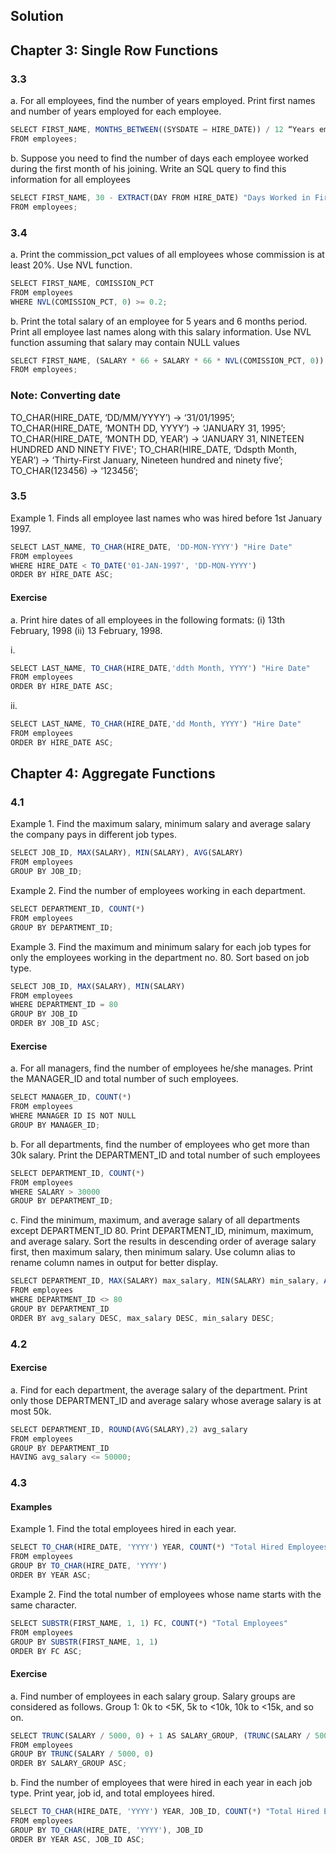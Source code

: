 ## Solution

## Chapter 3: Single Row Functions

### 3.3

a. For all employees, find the number of years employed. Print first names and number of years
employed for each employee.

```js
SELECT FIRST_NAME, MONTHS_BETWEEN((SYSDATE – HIRE_DATE)) / 12 “Years employed”
FROM employees;

```

b. Suppose you need to find the number of days each employee worked during the first month
of his joining. Write an SQL query to find this information for all employees
```js
SELECT FIRST_NAME, 30 - EXTRACT(DAY FROM HIRE_DATE) "Days Worked in First Month"
FROM employees;

```

### 3.4

a. Print the commission_pct values of all employees whose commission is at least 20%. Use NVL function.

```js
SELECT FIRST_NAME, COMISSION_PCT
FROM employees
WHERE NVL(COMISSION_PCT, 0) >= 0.2;

```

b. Print the total salary of an employee for 5 years and 6 months period. Print all employee last
names along with this salary information. Use NVL function assuming that salary may
contain NULL values

```js
SELECT FIRST_NAME, (SALARY * 66 + SALARY * 66 * NVL(COMISSION_PCT, 0)) "Salary"
FROM employees;
```

### Note: Converting date


TO_CHAR(HIRE_DATE, ‘DD/MM/YYYY’)    ->     ‘31/01/1995’;
TO_CHAR(HIRE_DATE, ‘MONTH DD, YYYY’)   ->  ‘JANUARY 31, 1995’;
TO_CHAR(HIRE_DATE, ‘MONTH DD, YEAR’)  ->   ‘JANUARY 31, NINETEEN HUNDRED AND NINETY FIVE';
TO_CHAR(HIRE_DATE, ‘Ddspth Month, YEAR’) -> ‘Thirty-First January, Nineteen hundred and ninety five’;
TO_CHAR(123456)            ->              ‘123456’;

### 3.5

Example 1. Finds all employee last names who was hired before 1st January 1997.

```js
SELECT LAST_NAME, TO_CHAR(HIRE_DATE, 'DD-MON-YYYY') "Hire Date"
FROM employees
WHERE HIRE_DATE < TO_DATE('01-JAN-1997', 'DD-MON-YYYY')
ORDER BY HIRE_DATE ASC;
```

#### Exercise

a. Print hire dates of all employees in the following formats:
(i) 13th February, 1998 (ii) 13 February, 1998.

i.
```js
SELECT LAST_NAME, TO_CHAR(HIRE_DATE,'ddth Month, YYYY') "Hire Date"
FROM employees
ORDER BY HIRE_DATE ASC;
```

ii.
```js
SELECT LAST_NAME, TO_CHAR(HIRE_DATE,'dd Month, YYYY') "Hire Date"
FROM employees
ORDER BY HIRE_DATE ASC;
```


## Chapter 4: Aggregate Functions

### 4.1

Example 1. Find the maximum salary, minimum salary and average
salary the company pays in different job types. 

```js
SELECT JOB_ID, MAX(SALARY), MIN(SALARY), AVG(SALARY)
FROM employees
GROUP BY JOB_ID;
```

Example 2. Find the number of employees working in each department.

```js
SELECT DEPARTMENT_ID, COUNT(*)
FROM employees
GROUP BY DEPARTMENT_ID;
```

Example 3. Find the maximum and minimum salary for each job types for only the
employees working in the department no. 80. Sort based on job type.

```js
SELECT JOB_ID, MAX(SALARY), MIN(SALARY)
FROM employees
WHERE DEPARTMENT_ID = 80
GROUP BY JOB_ID
ORDER BY JOB_ID ASC;
```

#### Exercise

a. For all managers, find the number of employees he/she manages. Print the MANAGER_ID and total number of such employees.

```js
SELECT MANAGER_ID, COUNT(*)
FROM employees
WHERE MANAGER ID IS NOT NULL
GROUP BY MANAGER_ID;
```

b. For all departments, find the number of employees who get more than 30k salary. Print the
DEPARTMENT_ID and total number of such employees

```js
SELECT DEPARTMENT_ID, COUNT(*)
FROM employees
WHERE SALARY > 30000
GROUP BY DEPARTMENT_ID;
```

c. Find the minimum, maximum, and average salary of all departments except
DEPARTMENT_ID 80. Print DEPARTMENT_ID, minimum, maximum, and average salary.
Sort the results in descending order of average salary first, then maximum salary, then
minimum salary. Use column alias to rename column names in output for better display.

```js
SELECT DEPARTMENT_ID, MAX(SALARY) max_salary, MIN(SALARY) min_salary, AVG(SALARY) avg_salary
FROM employees
WHERE DEPARTMENT_ID <> 80
GROUP BY DEPARTMENT_ID
ORDER BY avg_salary DESC, max_salary DESC, min_salary DESC;
```

### 4.2

#### Exercise

a. Find for each department, the average salary of the department. Print only those
DEPARTMENT_ID and average salary whose average salary is at most 50k.

```js
SELECT DEPARTMENT_ID, ROUND(AVG(SALARY),2) avg_salary
FROM employees
GROUP BY DEPARTMENT_ID
HAVING avg_salary <= 50000;
```

### 4.3

#### Examples

Example 1. Find the total employees hired in each year.

```js
SELECT TO_CHAR(HIRE_DATE, 'YYYY') YEAR, COUNT(*) "Total Hired Employees"
FROM employees
GROUP BY TO_CHAR(HIRE_DATE, 'YYYY')
ORDER BY YEAR ASC;
```

Example 2. Find the total number of employees whose name starts with the same character.

```js
SELECT SUBSTR(FIRST_NAME, 1, 1) FC, COUNT(*) "Total Employees"
FROM employees
GROUP BY SUBSTR(FIRST_NAME, 1, 1)
ORDER BY FC ASC;
```

#### Exercise

a. Find number of employees in each salary group. Salary groups are considered as follows.
Group 1: 0k to <5K, 5k to <10k, 10k to <15k, and so on.


```js
SELECT TRUNC(SALARY / 5000, 0) + 1 AS SALARY_GROUP, (TRUNC(SALARY / 5000, 0) * 5 || 'k - ' || (TRUNC(SALARY / 5000, 0) + 1) * 5 || 'k') AS RANGE, COUNT(*) AS "Number of Employees"
FROM employees
GROUP BY TRUNC(SALARY / 5000, 0)
ORDER BY SALARY_GROUP ASC;
```

b. Find the number of employees that were hired in each year in each job type. Print year, job id,
and total employees hired.

```js
SELECT TO_CHAR(HIRE_DATE, 'YYYY') YEAR, JOB_ID, COUNT(*) "Total Hired Employees"
FROM employees
GROUP BY TO_CHAR(HIRE_DATE, 'YYYY'), JOB_ID
ORDER BY YEAR ASC, JOB_ID ASC;
```
